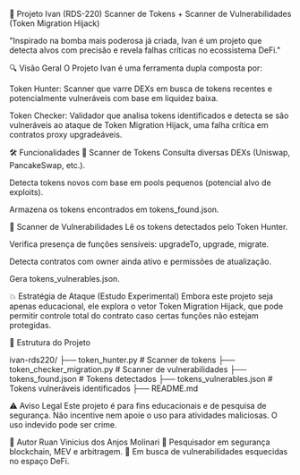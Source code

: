 🧨 Projeto Ivan (RDS-220)
Scanner de Tokens + Scanner de Vulnerabilidades (Token Migration Hijack)

"Inspirado na bomba mais poderosa já criada, Ivan é um projeto que detecta alvos com precisão e revela falhas críticas no ecossistema DeFi."

🔍 Visão Geral
O Projeto Ivan é uma ferramenta dupla composta por:

Token Hunter: Scanner que varre DEXs em busca de tokens recentes e potencialmente vulneráveis com base em liquidez baixa.

Token Checker: Validador que analisa tokens identificados e detecta se são vulneráveis ao ataque de Token Migration Hijack, uma falha crítica em contratos proxy upgradeáveis.

🛠️ Funcionalidades
🔹 Scanner de Tokens
Consulta diversas DEXs (Uniswap, PancakeSwap, etc.).

Detecta tokens novos com base em pools pequenos (potencial alvo de exploits).

Armazena os tokens encontrados em tokens_found.json.

🔹 Scanner de Vulnerabilidades
Lê os tokens detectados pelo Token Hunter.

Verifica presença de funções sensíveis: upgradeTo, upgrade, migrate.

Detecta contratos com owner ainda ativo e permissões de atualização.

Gera tokens_vulnerables.json.

💥 Estratégia de Ataque (Estudo Experimental)
Embora este projeto seja apenas educacional, ele explora o vetor Token Migration Hijack, que pode permitir controle total do contrato caso certas funções não estejam protegidas.


📁 Estrutura do Projeto

ivan-rds220/
├── token_hunter.py            # Scanner de tokens
├── token_checker_migration.py # Scanner de vulnerabilidades
├── tokens_found.json          # Tokens detectados
├── tokens_vulnerables.json    # Tokens vulneráveis identificados
├── README.md

⚠️ Aviso Legal
Este projeto é para fins educacionais e de pesquisa de segurança. Não incentive nem apoie o uso para atividades maliciosas. O uso indevido pode ser crime.

🧠 Autor
Ruan Vinicius dos Anjos Molinari
💼 Pesquisador em segurança blockchain, MEV e arbitragem.
🚀 Em busca de vulnerabilidades esquecidas no espaço DeFi.

